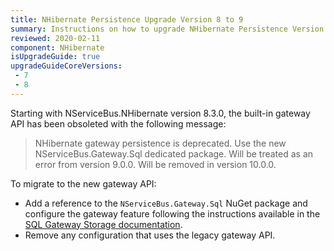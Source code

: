```yaml
---
title: NHibernate Persistence Upgrade Version 8 to 9
summary: Instructions on how to upgrade NHibernate Persistence Version 8 to 9.
reviewed: 2020-02-11
component: NHibernate
isUpgradeGuide: true
upgradeGuideCoreVersions:
 - 7
 - 8
---
```


Starting with NServiceBus.NHibernate version 8.3.0, the built-in gateway API has been obsoleted with the following message:

> NHibernate gateway persistence is deprecated. Use the new NServiceBus.Gateway.Sql dedicated package. Will be treated as an error from version 9.0.0. Will be removed in version 10.0.0.

To migrate to the new gateway API:

- Add a reference to the `NServiceBus.Gateway.Sql` NuGet package and configure the gateway feature following the instructions available in the [SQL Gateway Storage documentation](/nservicebus/gateway/sql/).
- Remove any configuration that uses the legacy gateway API.

